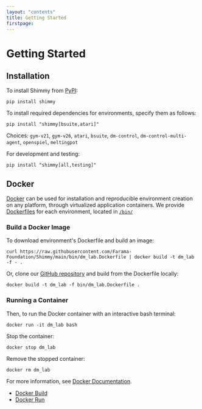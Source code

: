 ```yaml
---
layout: "contents"
title: Getting Started
firstpage:
---
```

# Getting Started

## Installation
To install Shimmy from [PyPI](https://pypi.org/):
```
pip install shimmy
```
To install required dependencies for environments, specify them as follows:
```
pip install "shimmy[bsuite,atari]"
```

Choices: `gym-v21`, `gym-v26`, `atari`, `bsuite`, `dm-control`, `dm-control-multi-agent`, `openspiel`, `meltingpot`

For development and testing:

```
pip install "shimmy[all,testing]"
```


## Docker

[Docker](https://docs.docker.com/get-docker/) can be used for installation and reproducible environment creation on any platform, through virtualized application containers.
We provide [Dockerfiles](https://docs.docker.com/engine/reference/builder/) for each environment, located in [`/bin/`](https://github.com/Farama-Foundation/Shimmy/blob/main/bin/)

### Build a Docker Image

To download environment's Dockerfile and build an image:

`
curl https://raw.githubusercontent.com/Farama-Foundation/Shimmy/main/bin/dm_lab.Dockerfile | docker build -t dm_lab -f - .
`

Or, clone our [GitHub repository](https://github.com/Farama-Foundation/shimmy) and build from the Dockerfile locally:

```
docker build -t dm_lab -f bin/dm_lab.Dockerfile .
```

### Running a Container

Then, to run the Docker container with an interactive bash terminal:
```
docker run -it dm_lab bash
```

Stop the container:
```
docker stop dm_lab
```

Remove the stopped container:
```
docker rm dm_lab
```

For more information, see [Docker Documentation](https://docs.docker.com/get-started/).
* [Docker Build](https://docs.docker.com/engine/reference/commandline/build/)
* [Docker Run](https://docs.docker.com/engine/reference/commandline/run/)

